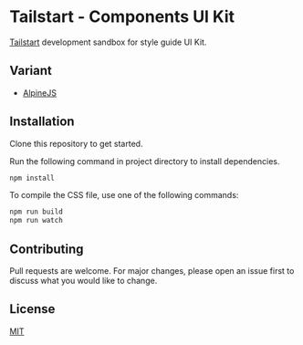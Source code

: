 # Tailstart - Components UI Kit
[Tailstart](https://tailstart.github.io) development sandbox for style guide UI Kit.

## Variant
- [AlpineJS](https://github.com/tailstart/uikit-components-alpinejs)

## Installation
Clone this repository to get started.

Run the following command in project directory to install dependencies.
```bash
npm install
```

To compile the CSS file, use one of the following commands:
```bash
npm run build
npm run watch
```

## Contributing
Pull requests are welcome. For major changes, please open an issue first to discuss what you would like to change.

## License
[MIT](https://github.com/tailstart/uikit-components/blob/main/LICENSE)
